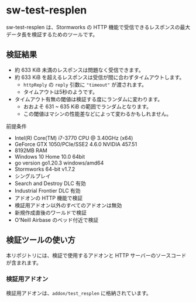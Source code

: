 # sw-test-resplen
sw-test-resplen は、Stormworks の HTTP 機能で受信できるレスポンスの最大データ長を検証するためのツールです。

## 検証結果
- 約 633 KiB 未満のレスポンスは問題なく受信できます。
- 約 633 KiB を超えるレスポンスは受信が間に合わずタイムアウトします。
  - `httpReply` の `reply` 引数に `"timeout"` が渡されます。
  - タイムアウトは5秒のようです。
- タイムアウト有無の閾値は検証する度にランダムに変わります。
  - おおよそ 631 ~ 635 KiB の範囲でランダムとなります。
  - この閾値はマシンの性能差などによって変わるかもしれません。

前提条件
- Intel(R) Core(TM) i7-3770 CPU @ 3.40GHz (x64)
- GeForce GTX 1050/PCIe/SSE2 4.6.0 NVIDIA 457.51
- 8192MB RAM
- Windows 10 Home 10.0 64bit
- go version go1.20.3 windows/amd64
- Stormworks 64-bit v1.7.2
- シングルプレイ
- Search and Destroy DLC 有効
- Industrial Frontier DLC 有効
- アドオンの HTTP 機能で検証
- 検証用アドオン以外のすべてのアドオンは無効
- 新規作成直後のワールドで検証
- O'Neill Airbase のベッド付近で検証

## 検証ツールの使い方
本リポジトリには、検証で使用するアドオンと HTTP サーバーのソースコードが含まれます。

### 検証用アドオン
検証用アドオンは、`addon/test_resplen` に格納されています。
